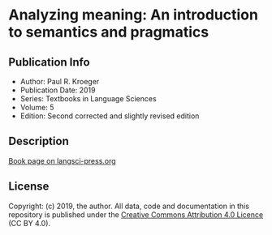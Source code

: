 # Analyzing meaning: An introduction to semantics and pragmatics
## Publication Info
- Author: Paul R. Kroeger
- Publication Date: 2019
- Series: Textbooks in Language Sciences
- Volume: 5
- Edition: Second corrected and slightly revised edition
## Description
[Book page on langsci-press.org](https://langsci-press.org/catalog/book/231)
## License
Copyright: (c) 2019, the author.
All data, code and documentation in this repository is published under the [Creative Commons Attribution 4.0 Licence](http://creativecommons.org/licenses/by/4.0/) (CC BY 4.0).

